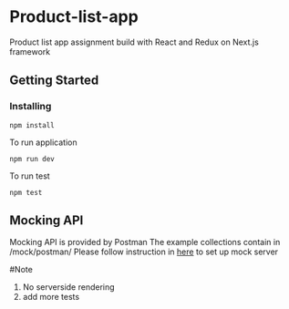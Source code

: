 # Product-list-app

Product list app assignment 
build with React and Redux on Next.js framework

## Getting Started

### Installing
```
npm install
```
To run application

```
npm run dev
```

To run test

```
npm test
```

## Mocking API

Mocking API is provided by Postman 
The example collections contain in /mock/postman/ 
Please follow instruction in [here](https://learning.getpostman.com/docs/postman/mock_servers/setting_up_mock/) to set up mock server


#Note
1. No serverside rendering
2. add more tests
